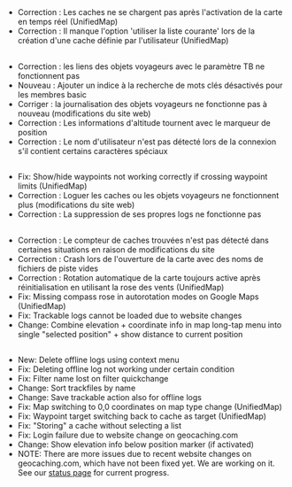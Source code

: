 ##
- Correction : Les caches ne se chargent pas après l'activation de la carte en temps réel (UnifiedMap)
- Correction : Il manque l'option 'utiliser la liste courante' lors de la création d'une cache définie par l'utilisateur (UnifiedMap)

##
- Correction : les liens des objets voyageurs avec le paramètre TB ne fonctionnent pas
- Nouveau : Ajouter un indice à la recherche de mots clés désactivés pour les membres basic
- Corriger : la journalisation des objets voyageurs ne fonctionne pas à nouveau (modifications du site web)
- Correction : Les informations d'altitude tournent avec le marqueur de position
- Correction : Le nom d'utilisateur n'est pas détecté lors de la connexion s'il contient certains caractères spéciaux

##
- Fix: Show/hide waypoints not working correctly if crossing waypoint limits (UnifiedMap)
- Correction : Loguer les caches ou les objets voyageurs ne fonctionnent plus (modifications du site web)
- Correction : La suppression de ses propres logs ne fonctionne pas

##
- Correction : Le compteur de caches trouvées n'est pas détecté dans certaines situations en raison de modifications du site
- Correction : Crash lors de l'ouverture de la carte avec des noms de fichiers de piste vides
- Correction : Rotation automatique de la carte toujours active après réinitialisation en utilisant la rose des vents (UnifiedMap)
- Fix: Missing compass rose in autorotation modes on Google Maps (UnifiedMap)
- Fix: Trackable logs cannot be loaded due to website changes
- Change: Combine elevation + coordinate info in map long-tap menu into single "selected position" + show distance to current position

##
- New: Delete offline logs using context menu
- Fix: Deleting offline log not working under certain condition
- Fix: Filter name lost on filter quickchange
- Change: Sort trackfiles by name
- Change: Save trackable action also for offline logs
- Fix: Map switching to 0,0 coordinates on map type change (UnifiedMap)
- Fix: Waypoint target switching back to cache as target (UnifiedMap)
- Fix: "Storing" a cache without selecting a list
- Fix: Login failure due to website change on geocaching.com
- Change: Show elevation info below position marker (if activated)
- NOTE: There are more issues due to recent website changes on geocaching.com, which have not been fixed yet. We are working on it. See our [status page](https://github.com/cgeo/cgeo/issues/15555) for current progress.
